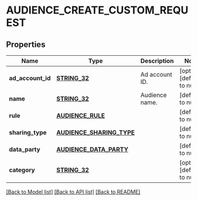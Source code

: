 # AUDIENCE_CREATE_CUSTOM_REQUEST

## Properties
Name | Type | Description | Notes
------------ | ------------- | ------------- | -------------
**ad_account_id** | [**STRING_32**](STRING_32.md) | Ad account ID. | [optional] [default to null]
**name** | [**STRING_32**](STRING_32.md) | Audience name. | [default to null]
**rule** | [**AUDIENCE_RULE**](AudienceRule.md) |  | [default to null]
**sharing_type** | [**AUDIENCE_SHARING_TYPE**](AudienceSharingType.md) |  | [default to null]
**data_party** | [**AUDIENCE_DATA_PARTY**](AudienceDataParty.md) |  | [default to null]
**category** | [**STRING_32**](STRING_32.md) |  | [optional] [default to null]

[[Back to Model list]](../README.md#documentation-for-models) [[Back to API list]](../README.md#documentation-for-api-endpoints) [[Back to README]](../README.md)


